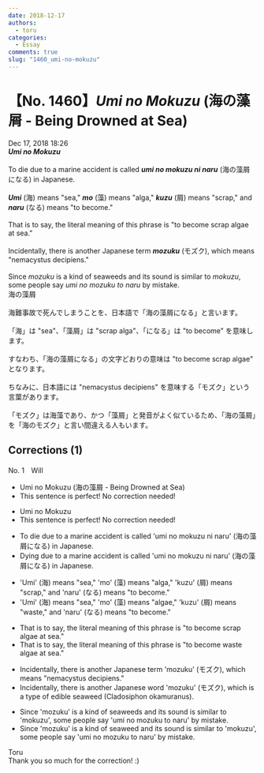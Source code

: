 ```yaml
---
date: 2018-12-17
authors:
  - toru
categories:
  - Essay
comments: true
slug: "1460_umi-no-mokuzu"
---
```


# 【No. 1460】<strong><em>Umi no Mokuzu</em></strong> (海の藻屑 - Being Drowned at Sea)
<div class="date">Dec 17, 2018 18:26</div>
<div id="post"><div id="body_show_ori">
<strong><em>Umi no Mokuzu</em></strong><br/><br/>To die due to a marine accident is called <strong><em>umi no mokuzu ni naru</em></strong> (海の藻屑になる) in Japanese.<br/><br/><strong><em>Umi</em></strong> (海) means "sea," <strong><em>mo</em></strong> (藻) means "alga," <strong><em>kuzu</em></strong> (屑) means "scrap," and <strong><em>naru</em></strong> (なる) means "to become."<br/><br/>That is to say, the literal meaning of this phrase is "to become scrap algae at sea."<br/><br/>Incidentally, there is another Japanese term <strong><em>mozuku</em></strong> (モズク), which means "nemacystus decipiens."<br/><br/>Since <em>mozuku</em> is a kind of seaweeds and its sound is similar to <em>mokuzu</em>, some people say <em>umi no mozuku to naru</em> by mistake.
</div></div>

<!-- more -->

<div id="post_ja"><div id="body_show_mo">
海の藻屑<br/><br/>海難事故で死んでしまうことを、日本語で「海の藻屑になる」と言います。<br/><br/>「海」は "sea"、「藻屑」は "scrap alga"、「になる」は "to become" を意味します。<br/><br/>すなわち、「海の藻屑になる」の文字どおりの意味は "to become scrap algae" となります。<br/><br/>ちなみに、日本語には "nemacystus decipiens" を意味する「モズク」という言葉があります。<br/><br/>「モズク」は海藻であり、かつ「藻屑」と発音がよく似ているため、「海の藻屑」を「海のモズク」と言い間違える人もいます。
</div></div>

## Corrections (1)
<div id="block"><div class="first_name"> No. 1　<span class="just_name">Will</span></div><div id="block2">
<ul class="correction_field">
<li class="incorrect">Umi no Mokuzu (海の藻屑 - Being Drowned at Sea)</li>
<li class="corrected perfect">This sentence is perfect! No correction needed!</li>
</ul>
<ul class="correction_field">
<li class="incorrect">Umi no Mokuzu</li>
<li class="corrected perfect">This sentence is perfect! No correction needed!</li>
</ul>
<ul class="correction_field">
<li class="incorrect">To die due to a marine accident is called 'umi no mokuzu ni naru' (海の藻屑になる) in Japanese.</li>
<li class="corrected correct">
Dying due to a marine accident is called 'umi no mokuzu ni naru' (海の藻屑になる) in Japanese.
</li>
</ul>
<ul class="correction_field">
<li class="incorrect">'Umi' (海) means "sea," 'mo' (藻) means "alga," 'kuzu' (屑) means "scrap," and 'naru' (なる) means "to become."</li>
<li class="corrected correct">
'Umi' (海) means "sea," 'mo' (藻) means "algae," 'kuzu' (屑) means "waste," and 'naru' (なる) means "to become."
</li>
</ul>
<ul class="correction_field">
<li class="incorrect">That is to say, the literal meaning of this phrase is "to become scrap algae at sea."</li>
<li class="corrected correct">
That is to say, the literal meaning of this phrase is "to become waste algae at sea."
</li>
</ul>
<ul class="correction_field">
<li class="incorrect">Incidentally, there is another Japanese term 'mozuku' (モズク), which means "nemacystus decipiens."</li>
<li class="corrected correct">
Incidentally, there is another Japanese word 'mozuku' (モズク), which is a type of edible seaweed (Cladosiphon okamuranus).
</li>
</ul>
<ul class="correction_field">
<li class="incorrect">Since 'mozuku' is a kind of seaweeds and its sound is similar to 'mokuzu', some people say 'umi no mozuku to naru' by mistake.</li>
<li class="corrected correct">
Since 'mozuku' is a kind of seaweed and its sound is similar to 'mokuzu', some people say 'umi no mozuku to naru' by mistake.
</li>
</ul>
</div><div class="name"><span class="just_name">Toru</span><br>
Thank you so much for the correction! :)
</div>
</div>

